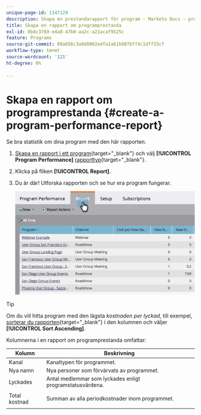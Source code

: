 ```yaml
---
unique-page-id: 1147129
description: Skapa en prestandarapport för program - Marketo Docs - produktdokumentation
title: Skapa en rapport om programprestanda
exl-id: 0b4c3769-e4a8-47b0-aa2c-a21acaf9525c
feature: Programs
source-git-commit: 09a656c3a0d0002edfa1a61b987bff4c1dff33cf
workflow-type: tm+mt
source-wordcount: '121'
ht-degree: 0%

---
```


# Skapa en rapport om programprestanda {#create-a-program-performance-report}

Se bra statistik om dina program med den här rapporten.

1. [Skapa en rapport i ett program](/help/marketo/product-docs/reporting/basic-reporting/creating-reports/create-a-report-in-a-program.md){target="_blank"} och välj **[!UICONTROL Program Performance]** [rapporttyp](/help/marketo/product-docs/reporting/basic-reporting/report-types/report-type-overview.md){target="_blank"}.
1. Klicka på fliken **[!UICONTROL Report]**.
1. Du är där! Utforska rapporten och se hur era program fungerar.

   ![](assets/image2014-9-18-17-3a23-3a2.png)

>[!TIP]
>
>Om du vill hitta program med den lägsta *kostnaden per lyckad*, till exempel, [sorterar du rapporten](/help/marketo/product-docs/reporting/basic-reporting/editing-reports/sort-report-on-columns.md){target="_blank"} i den kolumnen och väljer **[!UICONTROL Sort Ascending]**.

Kolumnerna i en rapport om programprestanda omfattar:

<table>
 <thead>
  <tr>
   <th>Kolumn</th>
   <th>Beskrivning</th>
  </tr>
 </thead>
 <tbody>
  <tr>
   <td>Kanal</td>
   <td>Kanaltypen för programmet.</td>
  </tr>
  <tr>
   <td>Nya namn</td>
   <td>Nya personer som förvärvats av programmet.</td>
  </tr>
  <tr>
   <td>Lyckades</td>
   <td>Antal medlemmar som lyckades enligt programstatusvärdena. </td>
  </tr>
  <tr>
   <td>Total kostnad</td>
   <td><p>Summan av alla periodkostnader inom programmet.</p></td>
  </tr>
 </tbody>
</table>
